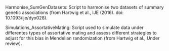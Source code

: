 Harmonise_SumGenDatasets: Script to harmonise two datasets of summary genetic associations (from Hartwig et al., IJE (2016). doi: 10.1093/ije/dyx028).

Simulations_AssortativeMating: Script used to simulate data under differentes types of assortative mating and assess different strategies to adjust for this bias in Mendelian randomization (from Hartwig et al., Under review).
